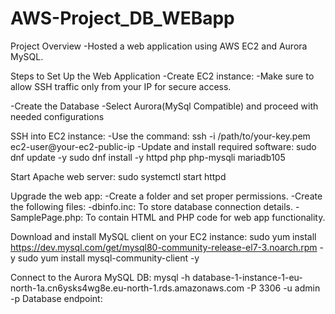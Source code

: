 # AWS-Project_DB_WEBapp
Project Overview
-Hosted a web application using AWS EC2 and Aurora MySQL.

Steps to Set Up the Web Application
-Create EC2 instance:
-Make sure to allow SSH traffic only from your IP for secure access.

-Create the Database
-Select Aurora(MySql Compatible) and proceed with needed configurations

SSH into EC2 instance:
-Use the command:
ssh -i /path/to/your-key.pem ec2-user@your-ec2-public-ip
-Update and install required software:
sudo dnf update -y
sudo dnf install -y httpd php php-mysqli mariadb105

Start Apache web server:
sudo systemctl start httpd

Upgrade the web app:
-Create a folder and set proper permissions.
-Create the following files:
-dbinfo.inc: To store database connection details.
-SamplePage.php: To contain HTML and PHP code for web app functionality.

Download and install MySQL client on your EC2 instance:
sudo yum install https://dev.mysql.com/get/mysql80-community-release-el7-3.noarch.rpm -y
sudo yum install mysql-community-client -y

Connect to the Aurora MySQL DB:
mysql -h database-1-instance-1-eu-north-1a.cn6ysks4wg8e.eu-north-1.rds.amazonaws.com -P 3306 -u admin -p
Database endpoint:

